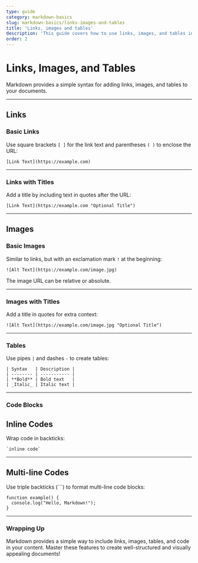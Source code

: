 ```yaml
---
type: guide
category: markdown-basics
slug: markdown-basics/links-images-and-tables
title: 'Links, images and tables'
description: 'This guide covers how to use links, images, and tables in Markdown.'
order: 2
---
```


# Links, Images, and Tables

Markdown provides a simple syntax for adding links, images, and tables to your documents.

---

## Links

### Basic Links

Use square brackets `[ ]` for the link text and parentheses `( )` to enclose the URL:

```
[Link Text](https://example.com)
```

---

### Links with Titles

Add a title by including text in quotes after the URL:

```
[Link Text](https://example.com "Optional Title")
```

---

## Images

### Basic Images

Similar to links, but with an exclamation mark `!` at the beginning:

```
![Alt Text](https://example.com/image.jpg)
```

The image URL can be relative or absolute.

---

### Images with Titles

Add a title in quotes for extra context:

```
![Alt Text](https://example.com/image.jpg "Optional Title")
```

---

### Tables

Use pipes `|` and dashes `-` to create tables:

```
| Syntax   | Description |
| -------- | ----------- |
| **Bold** | Bold text   |
| _Italic_ | Italic text |
```

---

### Code Blocks

## Inline Codes

Wrap code in backticks:

```
`inline code`
```

---

## Multi-line Codes

Use triple backticks (\`\`\`) to format multi-line code blocks:

```
function example() {
  console.log("Hello, Markdown!");
}
```

---

### Wrapping Up

Markdown provides a simple way to include links, images, tables, and code in your content. Master these features to create well-structured and visually appealing documents!
